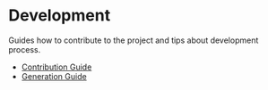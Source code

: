 # Development

Guides how to contribute to the project and tips about development process.

* [Contribution Guide](contribution.md)
* [Generation Guide](generation.md)